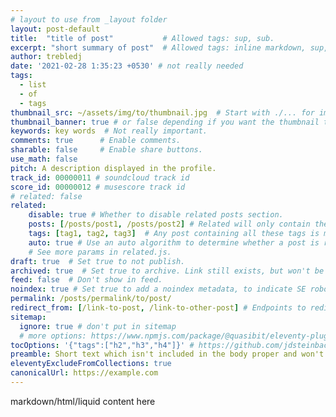 ```yaml
---
# layout to use from _layout folder
layout: post-default 
title:  "title of post"           # Allowed tags: sup, sub.
excerpt: "short summary of post"  # Allowed tags: inline markdown, sup, sub. Quotes.
author: trebledj
date: '2021-02-28 1:35:23 +0530' # not really needed
tags:
  - list
  - of
  - tags
thumbnail_src: ~/assets/img/to/thumbnail.jpg  # Start with ./... for images relative to your directory.
thumbnail_banner: true # or false depending if you want the thumbnail to show on the post's page.
keywords: key words  # Not really important.
comments: true      # Enable comments.
sharable: false     # Enable share buttons.
use_math: false
pitch: A description displayed in the profile.
track_id: 00000011 # soundcloud track id
score_id: 00000012 # musescore track id
# related: false
related:
    disable: true # Whether to disable related posts section.
    posts: [/posts/post1, /posts/post2] # Related will only contain these posts. "none" to hide related section.
    tags: [tag1, tag2, tag3]  # Any post containing all these tags is marked as related.
    auto: true # Use an auto algorithm to determine whether a post is related.
    # See more params in related.js.
draft: true  # Set true to not publish.
archived: true  # Set true to archive. Link still exists, but won't be shown in any collection.
feed: false  # Don't show in feed.
noindex: true # Set true to add a noindex metadata, to indicate SE robots to not index this page.
permalink: /posts/permalink/to/post/
redirect_from: [/link-to-post, /link-to-other-post] # Endpoints to redirect from.
sitemap:
  ignore: true # don't put in sitemap
  # more options: https://www.npmjs.com/package/@quasibit/eleventy-plugin-sitemap
tocOptions: '{"tags":["h2","h3","h4"]}' # https://github.com/jdsteinbach/eleventy-plugin-toc?tab=readme-ov-file#options
preamble: Short text which isn't included in the body proper and won't be included in embeds.
eleventyExcludeFromCollections: true
canonicalUrl: https://example.com
---
```


markdown/html/liquid content here
